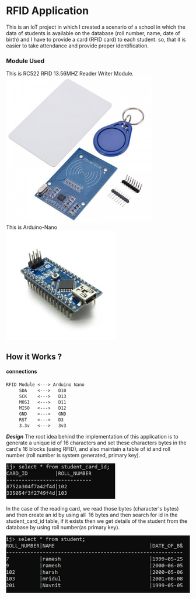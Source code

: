 
# RFID Application
This is an IoT project in which I created a scenario of a school in which the data of students is available on the database (roll number, name, date of birth) and I have to provide a card (RFID card) to each student. so, that it is easier to take attendance and provide proper identification.  

### Module Used 
This is RC522 RFID 13.56MHZ Reader Writer Module.  
<img src='images/RFID.jpg' width=400>  
This is Arduino-Nano  
<img src='images/arduino-nano.jpg' width=300>  

## How it Works ?
#### connections
```
RFID Module <---> Arduino Nano
     SDA    <--->   D10
     SCK    <--->   D13 
     MOSI   <--->   D11
     MISO   <--->   D12
     GND    <--->   GND
     RST    <--->   D3
     3.3v   <--->   3v3
```
***Design***
The root idea behind the implementation of this application is to generate a unique id of 16 characters and set these characters bytes in the card's 16 blocks (using RFID), and also maintain a table of id and roll number (roll number is system generated, primary key).  

<img src='images/student_card_id.jpg' width=300>  

In the case of the reading card, we read those bytes (character's bytes)  and then create an id by using all  16 bytes and then search for id in the student_card_id table, if it exists then we get details of the student from the database by using roll number(as primary key).  

<img src='images/student.jpg'>  


